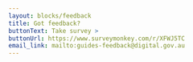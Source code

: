 ```yaml
---
layout: blocks/feedback
title: Got feedback?
buttonText: Take survey >
buttonUrl: https://www.surveymonkey.com/r/XFWJ5TC
email_link: mailto:guides-feedback@digital.gov.au
---
```

